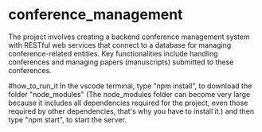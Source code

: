 # conference_management
The project involves creating a backend conference management system with RESTful web services that connect to a database for managing conference-related entities. Key functionalities include handling conferences and managing papers (manuscripts) submitted to these conferences.

#how_to_run_it
In the vscode terminal, type "npm install", to download the folder "node_modules" (The node_modules folder can become very large because it includes all dependencies required for the project, even those required by other dependencies, that's why you have to install it.) and then type "npm start", to start the server.
